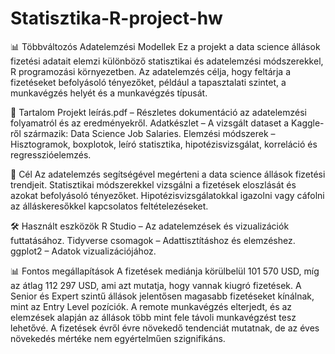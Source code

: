 # Statisztika-R-project-hw

📊 Többváltozós Adatelemzési Modellek
Ez a projekt a data science állások fizetési adatait elemzi különböző statisztikai és adatelemzési módszerekkel, R programozási környezetben. Az adatelemzés célja, hogy feltárja a fizetéseket befolyásoló tényezőket, például a tapasztalati szintet, a munkavégzés helyét és a munkavégzés típusát.

📂 Tartalom
Projekt leírás.pdf – Részletes dokumentáció az adatelemzési folyamatról és az eredményekről.
Adatkészlet – A vizsgált dataset a Kaggle-ről származik: Data Science Job Salaries.
Elemzési módszerek – Hisztogramok, boxplotok, leíró statisztika, hipotézisvizsgálat, korreláció és regresszióelemzés.

🎯 Cél
Az adatelemzés segítségével megérteni a data science állások fizetési trendjeit.
Statisztikai módszerekkel vizsgálni a fizetések eloszlását és azokat befolyásoló tényezőket.
Hipotézisvizsgálatokkal igazolni vagy cáfolni az álláskeresőkkel kapcsolatos feltételezéseket.

🛠️ Használt eszközök
R Studio – Az adatelemzések és vizualizációk futtatásához.
Tidyverse csomagok – Adattisztításhoz és elemzéshez.
ggplot2 – Adatok vizualizációjához.

📊 Fontos megállapítások
A fizetések mediánja körülbelül 101 570 USD, míg az átlag 112 297 USD, ami azt mutatja, hogy vannak kiugró fizetések.
A Senior és Expert szintű állások jelentősen magasabb fizetéseket kínálnak, mint az Entry Level pozíciók.
A remote munkavégzés elterjedt, és az elemzések alapján az állások több mint fele távoli munkavégzést tesz lehetővé.
A fizetések évről évre növekedő tendenciát mutatnak, de az éves növekedés mértéke nem egyértelműen szignifikáns.
